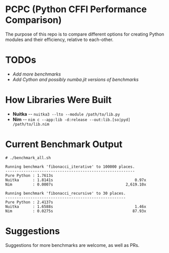 # PCPC (Python CFFI Performance Comparison)

The purpose of this repo is to compare different options for creating Python modules and their efficiency, relative to each-other.

# TODOs
- *Add more benchmarks*
- *Add Cython and possibly numba.jit versions of benchmarks*

# How Libraries Were Built
- **Nuitka** -- `nuitka3 --lto --module /path/to/lib.py`
- **Nim** -- `nim c --app:lib -d:release --out:lib.[so|pyd] /path/to/lib.nim`

# Current Benchmark Output
```console
# ./benchmark_all.sh

Running benchmark 'fibonacci_iterative' to 100000 places.
---------------------------------------------------------
Pure Python : 1.7613s
Nuitka      : 1.8141s                                    0.97x
Nim         : 0.0007s                                2,619.10x

Running benchmark 'fibonacci_recursive' to 30 places.
-----------------------------------------------------
Pure Python : 2.4137s
Nuitka      : 1.6588s                                    1.46x
Nim         : 0.0275s                                   87.93x
```

# Suggestions
Suggestions for more benchmarks are welcome, as well as PRs.